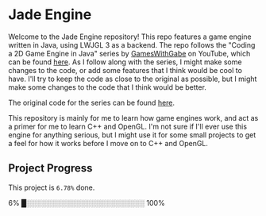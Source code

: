 # Jade Engine

Welcome to the Jade Engine repository! This repo features a game engine written in
Java, using LWJGL 3 as a backend. The repo follows the "Coding a 2D Game Engine in Java"
series by
[GamesWithGabe](https://www.youtube.com/@GamesWithGabe)
on YouTube, which can be found 
[here](https://www.youtube.com/playlist?list=PLtrSb4XxIVbp8AKuEAlwNXDxr99e3woGE). 
As I follow along with the series, I might make some changes to the code, or add some
features that I think would be cool to have. I'll try to keep the code as close to the
original as possible, but I might make some changes to the code that I think would be
better.

The original code for the series can be found
[here](https://github.com/codingminecraft/Mario).

This repository is mainly for me to learn how game engines work, and act as a primer
for me to learn C++ and OpenGL. I'm not sure if I'll ever use this engine for anything
serious, but I might use it for some small projects to get a feel for how it works before
I move on to C++ and OpenGL.


## Project Progress

This project is `6.78%` done.

<!-- Generated using https://mitchelpl.github.io/Progress-Bar-Generator/ -->
6% █░░░░░░░░░░░░░░░░░░░░░░░░ 100%
